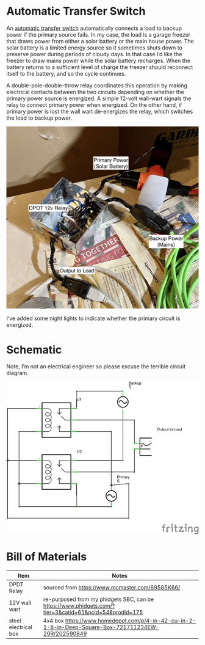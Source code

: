# Automatic Transfer Switch

An [automatic transfer switch](https://www.eaton.com/us/en-us/products/low-voltage-power-distribution-control-systems/automatic-transfer-switches/automatic-transfer-switch-fundamentals.html) automatically connects a load to backup power if the primary source fails. In my case, the load is a garage freezer that draws power from either a solar battery or the main house power. The solar battery is a limited energy source so it sometimes shuts down to preserve power during periods of cloudy days. In that case I’d like the freezer to draw mains power while the solar battery recharges. When the battery returns to a sufficient level of charge the freezer should reconnect itself to the battery, and so the cycle continues.

A double-pole-double-throw relay coordinates this operation by making electrical contacts between the two circuits depending on whether the primary power source is energized. A simple 12-volt wall-wart signals the relay to connect primary power when energized. On the other hand, if primary power is lost the wall wart de-energizes the relay, which switches the load to backup power.

![automatic_transfer_switch.jpg](/assets/automatic_transfer_switch.jpg)

I’ve added some night lights to indicate whether the primary circuit is energized.

# Schematic

Note, I’m not an electrical engineer so please excuse the terrible circuit diagram.

![transfer-switch-schematic.jpg](/assets/transfer-switch-schematic.jpg)

# Bill of Materials

| Item | Notes |
| --- | --- |
| DPDT Relay | sourced from https://www.mcmaster.com/69585K66/ |
| 12V wall wart | re-purposed from my phidgets SBC, can be https://www.phidgets.com/?tier=3&catid=61&pcid=54&prodid=175 |
| steel electrical box | 4x4 box https://www.homedepot.com/p/4-in-42-cu-in-2-1-8-in-Deep-Square-Box-721711234EW-20R/202590849 |